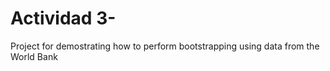 # Actividad 3- 
Project for demostrating how to perform bootstrapping using data from the World Bank
